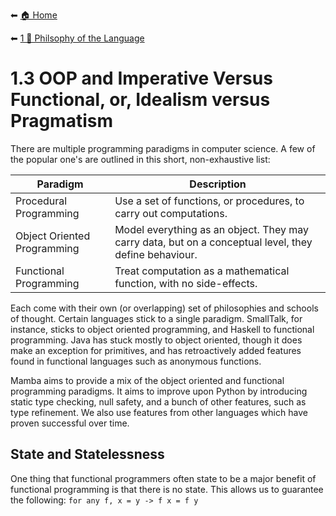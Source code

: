 ⬅ [🏠 Home](../README.md)

⬅ [1 💭 Philsophy of the Language](README.md)

# 1.3 OOP and Imperative Versus Functional, or, Idealism versus Pragmatism

There are multiple programming paradigms in computer science.
A few of the popular one's are outlined in this short, non-exhaustive list:

Paradigm                     | Description
-----------------------------|-------------
Procedural Programming       | Use a set of functions, or procedures, to carry out computations.
Object Oriented Programming  | Model everything as an object. They may carry data, but on a conceptual level, they define behaviour.
Functional Programming       | Treat computation as a mathematical function, with no side-effects.

Each come with their own (or overlapping) set of philosophies and schools of thought. 
Certain languages stick to a single paradigm. 
SmallTalk, for instance, sticks to object oriented programming, and Haskell to functional programming.
Java has stuck mostly to object oriented, though it does make an exception for primitives, and has retroactively added features found in functional languages such as anonymous functions.

Mamba aims to provide a mix of the object oriented and functional programming paradigms.
It aims to improve upon Python by introducing static type checking, null safety, and a bunch of other features, such as type refinement.
We also use features from other languages which have proven successful over time.

## State and Statelessness

One thing that functional programmers often state to be a major benefit of functional programming is that there is no state.
This allows us to guarantee the following: `for any f, x = y -> f x = f y`
